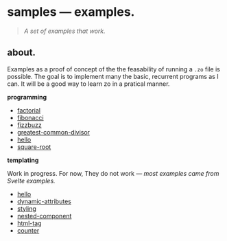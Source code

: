 # samples — examples.

> *A set of examples that work.*

## about.

Examples as a proof of concept of the the feasability of running a `.zo` file is possible. The goal is to implement many the basic, recurrent programs as I can. It will be a good way to learn zo in a pratical manner.

**programming**

- [factorial](./programming/factorial.zo)
- [fibonacci](./programming/fibonacci.zo)
- [fizzbuzz](./programming/fizzbuzz.zo)
- [greatest-common-divisor](./programming/greatest-common-divisor.zo)
- [hello](./programming/hello.zo)
- [square-root](./programming/square-root.zo)

**templating**

Work in progress. For now, They do not work — *most examples came from Svelte examples.*    

- [hello](./templating/01-hello.zo)
- [dynamic-attributes](./templating/02-dynamic-attributes.zo)
- [styling](./templating/03-styling.zo)
- [nested-component](./templating/04-nested-component.zo)
- [html-tag](./templating/05-html-tag.zo)
- [counter](./templating/06-counter.zo)
